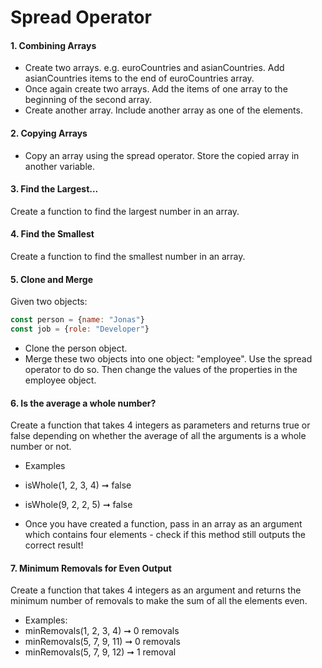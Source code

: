 # Spread Operator

#### 1. Combining Arrays 
* Create two arrays. e.g. euroCountries and asianCountries. Add asianCountries items to the end of euroCountries array. 
* Once again create two arrays. Add the items of one array to the beginning of the second array. 
* Create another array. Include another array as one of the elements.

#### 2. Copying Arrays
* Copy an array using the spread operator. Store the copied array in another variable. 

#### 3. Find the Largest... 
Create a function to find the largest number in an array.

#### 4. Find the Smallest
Create a function to find the smallest number in an array.

#### 5. Clone and Merge
Given two objects:
```javascript
const person = {name: "Jonas"}
const job = {role: "Developer"}
```
* Clone the person object.
* Merge these two objects into one object: "employee". Use the spread operator to do so. Then change the values of the properties in the employee object.

#### 6.  Is the average a whole number?
Create a function that takes 4 integers as parameters and returns true or false depending on whether the average of all the arguments is a whole number or not.
* Examples
* isWhole(1, 2, 3, 4) ➞ false
* isWhole(9, 2, 2, 5) ➞ false

* Once you have created a function, pass in an array as an argument which contains four elements - check if this method still outputs the correct result!

#### 7. Minimum Removals for Even Output 
Create a function that takes 4 integers as an argument and returns the minimum number of removals to make the sum of all the elements even. 
* Examples: 
* minRemovals(1, 2, 3, 4) ➞ 0 removals
* minRemovals(5, 7, 9, 11) ➞ 0 removals 
* minRemovals(5, 7, 9, 12) ➞ 1 removal 





